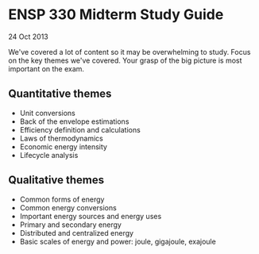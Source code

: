 # ENSP 330 Midterm Study Guide

24 Oct 2013

We've covered a lot of content so it may be overwhelming to study.
Focus on the key themes we've covered.  Your grasp of the big picture is
most important on the exam.

## Quantitative themes
- Unit conversions
- Back of the envelope estimations
- Efficiency definition and calculations
- Laws of thermodynamics
- Economic energy intensity
- Lifecycle analysis

## Qualitative themes
- Common forms of energy
- Common energy conversions
- Important energy sources and energy uses
- Primary and secondary energy
- Distributed and centralized energy
- Basic scales of energy and power: joule, gigajoule, exajoule

